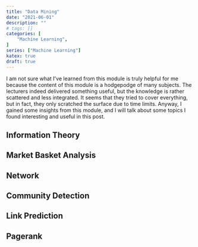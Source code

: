 ```yaml
---
title: "Data Mining"
date: "2021-06-01"
description: ""
# tags: []
categories: [
    "Machine Learning",
]
series: ["Machine Learning"]
katex: true
draft: true
---
```




I am not sure what I've learned from this module is truly helpful for me because the content of this module is a hodgepodge of many subjects. The lecturers indeed delivered something useful, but the knowledge is rather scattered and less integrated. It seems that they tried to cover everything, but in fact, they only scratched the surface due to time limits. Anyway, I gained some insights from this module, and I will talk about some topics I found interesting and useful in this post.



## Information Theory





## Market Basket Analysis





## Network





## Community Detection





## Link Prediction





## Pagerank

